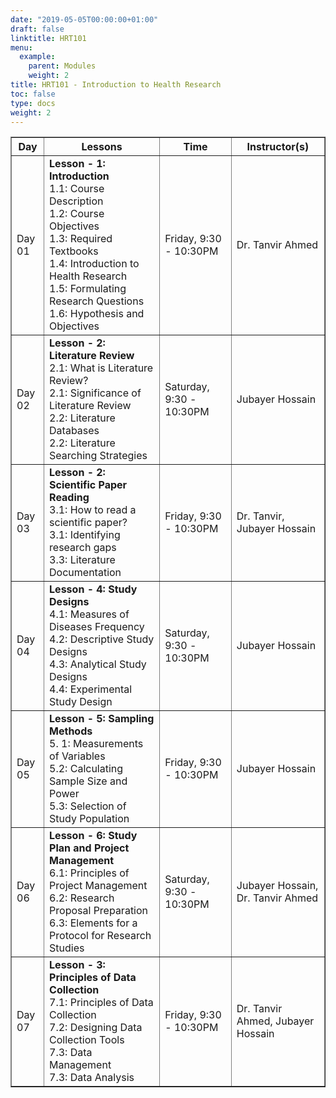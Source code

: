 ```yaml
---
date: "2019-05-05T00:00:00+01:00"
draft: false
linktitle: HRT101
menu:
  example:
    parent: Modules
    weight: 2
title: HRT101 - Introduction to Health Research
toc: false
type: docs
weight: 2
---
```



<table border = "1">
        <tr>
            <th style="text-align:center">Day</th>
            <th style="text-align:center">Lessons</th>
            <th style="text-align:center">Time</th>
            <th style="text-align:center">Instructor(s)</th>
        </tr>
        <tr>
           <td>Day 01</td>
           <td>
           <b>Lesson - 1: Introduction</b> <br>
           1.1: Course Description<br/>
           1.2: Course Objectives<br/>
           1.3: Required Textbooks<br/>
           1.4: Introduction to Health Research <br/>
           1.5: Formulating Research Questions <br>
           1.6: Hypothesis and Objectives <br/>
           </td>
           <td>
            Friday, 9:30 - 10:30PM
           </td>
           <td> Dr. Tanvir Ahmed</td>
        </tr>
        <tr>
        <td>Day 02 </td>
        <td>
          <b>Lesson - 2: Literature Review</b> <br>
          2.1: What is Literature Review?<br/>
          2.1: Significance of Literature Review<br/>
          2.2: Literature Databases<br>
          2.2: Literature Searching Strategies<br>
        </td>
           <td>Saturday, 9:30 - 10:30PM</td>
           <td>Jubayer Hossain</td>
        </tr>
         <tr>
         <td>Day 03 </td>
         <td>
           <b>Lesson - 2: Scientific Paper Reading</b> <br>
           3.1: How to read a scientific paper?<br/>
           3.1: Identifying research gaps<br/>
           3.3: Literature Documentation<br>
         </td>
           <td>Friday, 9:30 - 10:30PM</td>
           <td>Dr. Tanvir, Jubayer Hossain</td>
        </tr>
        <tr>
        <td>Day 04 </td>
        <td>
          <b>Lesson - 4: Study Designs</b> <br>
          4.1: Measures of Diseases Frequency<br/>
          4.2: Descriptive Study Designs<br/>
          4.3: Analytical Study Designs<br/>
          4.4: Experimental Study Design<br>
        </td>
           <td>Saturday, 9:30 - 10:30PM</td>
           <td>Jubayer Hossain</td>
        </tr>
        <tr>
        <td>Day 05 </td>
        <td>
          <b>Lesson - 5: Sampling Methods</b> <br>
          5. 1: Measurements of Variables <br>
          5.2: Calculating Sample Size and Power<br/>
          5.3: Selection of Study Population<br/>
          </td>
          <td>Friday, 9:30 - 10:30PM</td>
            <td>Jubayer Hossain</td>
        </tr>
        <tr>
        <td>Day 06 </td>
        <td>
          <b>Lesson - 6: Study Plan and Project Management</b> <br>
          6.1: Principles of Project Management <br>
          6.2: Research Proposal Preparation<br/>
          6.3: Elements for a Protocol for Research Studies<br/>
          </td>
          <td>Saturday, 9:30 - 10:30PM</td>
            <td>Jubayer Hossain, Dr. Tanvir Ahmed</td>
        </tr>
      <tr>
      <td>Day 07 </td>
      <td>
        <b>Lesson - 3: Principles of Data Collection</b> <br>
        7.1: Principles of Data Collection<br>
        7.2: Designing Data Collection Tools<br/>
        7.3: Data Management<br/>
        7.3: Data Analysis<br/>
        </td>
            <td>Friday, 9:30 - 10:30PM</td>
            <td>Dr. Tanvir Ahmed, Jubayer Hossain</td>
      </tr>
 </table>
